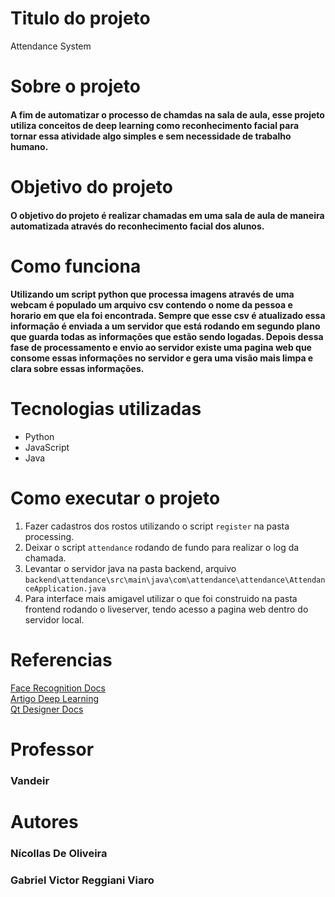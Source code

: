 # Titulo do projeto
Attendance System

# Sobre o projeto
#### A fim de automatizar o processo de chamdas na sala de aula, esse projeto utiliza conceitos de deep learning como reconhecimento facial para tornar essa atividade algo simples e sem necessidade de trabalho humano.

# Objetivo do projeto
#### O objetivo do projeto é realizar chamadas em uma sala de aula de maneira automatizada através do reconhecimento facial dos alunos.

# Como funciona
#### Utilizando um script python que processa imagens através de uma webcam é populado um arquivo csv contendo o nome da pessoa e horario em que ela foi encontrada. Sempre que esse csv é atualizado essa informação é enviada a um servidor que está rodando em segundo plano que guarda todas as informações que estão sendo logadas. Depois dessa fase de processamento e envio ao servidor existe uma pagina web que consome essas informações no servidor e gera uma visão mais limpa e clara sobre essas informações.

# Tecnologias utilizadas
- Python
- JavaScript
- Java

# Como executar o projeto
1. Fazer cadastros dos rostos utilizando o script `register` na pasta processing.
2. Deixar o script `attendance` rodando de fundo para realizar o log da chamada.
3. Levantar o servidor java na pasta backend, arquivo `backend\attendance\src\main\java\com\attendance\attendance\AttendanceApplication.java`
4. Para interface mais amigavel utilizar o que foi construido na pasta frontend rodando o liveserver, tendo acesso a pagina web dentro do servidor local.

# Referencias
[Face Recognition Docs](https://face-recognition.readthedocs.io/en/latest/index.html)  
[Artigo Deep Learning](https://medium.com/@ageitgey/machine-learning-is-fun-part-4-modern-face-recognition-with-deep-learning-c3cffc121d78)  
[Qt Designer Docs](https://doc.qt.io/qtforpython/)

# Professor
### Vandeir

# Autores
### Nícollas De Oliveira
### Gabriel Victor Reggiani Viaro
